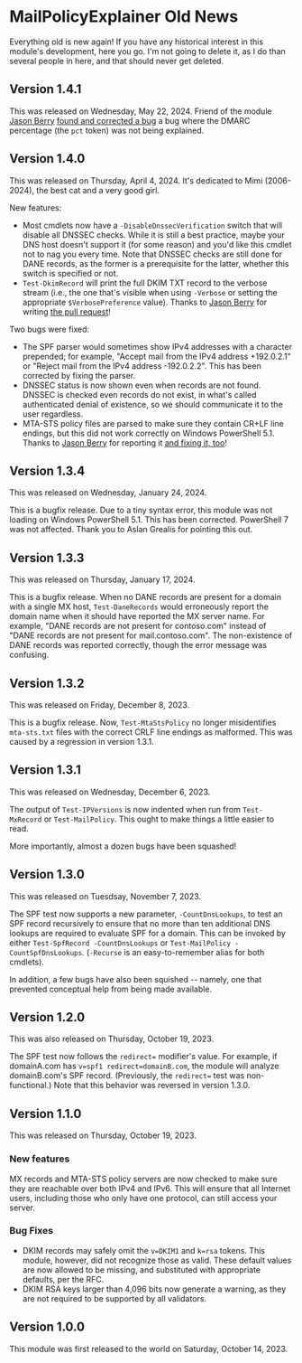 # MailPolicyExplainer Old News
Everything old is new again!  If you have any historical interest in this module's development, here you go.  I'm not going to delete it, as I do than several people in here, and that should never get deleted.

## Version 1.4.1
This was released on Wednesday, May 22, 2024.  Friend of the module [Jason Berry](https://github.com/skyblaster) [found and corrected a bug](https://github.com/rhymeswithmogul/MailPolicyExplainer/pull/3) a bug where the DMARC percentage (the `pct` token) was not being explained.

## Version 1.4.0
This was released on Thursday, April 4, 2024.  It's dedicated to Mimi (2006-2024), the best cat and a very good girl.

New features:
 - Most cmdlets now have a `-DisableDnssecVerification` switch that will disable all DNSSEC checks.  While it is still a best practice, maybe your DNS host doesn't support it (for some reason) and you'd like this cmdlet not to nag you every time.  Note that DNSSEC checks are still done for DANE records, as the former is a prerequisite for the latter, whether this switch is specified or not.
 - `Test-DkimRecord` will print the full DKIM TXT record to the verbose stream (i.e., the one that's visible when using `-Verbose` or setting the appropriate `$VerbosePreference` value).  Thanks to [Jason Berry](https://github.com/skyblaster) for writing [the pull request](https://github.com/rhymeswithmogul/MailPolicyExplainer/pull/1)!

Two bugs were fixed:
 - The SPF parser would sometimes show IPv4 addresses with a character prepended;  for example, "Accept mail from the IPv4 address +192.0.2.1" or "Reject mail from the IPv4 address -192.0.2.2".  This has been corrected by fixing the parser.
 - DNSSEC status is now shown even when records are not found.  DNSSEC is checked even records do not exist, in what's called authenticated denial of existence, so we should communicate it to the user regardless.
 - MTA-STS policy files are parsed to make sure they contain CR+LF line endings, but this did not work correctly on Windows PowerShell 5.1.  Thanks to [Jason Berry](https://github.com/skyblaster) for reporting it [and fixing it, too](https://github.com/rhymeswithmogul/MailPolicyExplainer/pull/2)!

## Version 1.3.4
This was released on Wednesday, January 24, 2024.

This is a bugfix release.  Due to a tiny syntax error, this module was not loading on Windows PowerShell 5.1.  This has been corrected.  PowerShell 7 was not affected.  Thank you to Aslan Grealis for pointing this out.

## Version 1.3.3
This was released on Thursday, January 17, 2024.

This is a bugfix release.  When no DANE records are present for a domain with a single MX host, `Test-DaneRecords` would erroneously report the domain name when it should have reported the MX server name.  For example, "DANE records are not present for contoso.com" instead of "DANE records are not present for mail.contoso.com".  The non-existence of DANE records was reported correctly, though the error message was confusing.

## Version 1.3.2
This was released on Friday, December 8, 2023.

This is a bugfix release.  Now, `Test-MtaStsPolicy` no longer misidentifies `mta-sts.txt` files with the correct CRLF line endings as malformed.  This was caused by a regression in version 1.3.1.

## Version 1.3.1
This was released on Wednesday, December 6, 2023.

The output of `Test-IPVersions` is now indented when run from `Test-MxRecord` or `Test-MailPolicy`.  This ought to make things a little easier to read.

More importantly, almost a dozen bugs have been squashed!

## Version 1.3.0
This was released on Tuesdsay, November 7, 2023.

The SPF test now supports a new parameter, `-CountDnsLookups`, to test an SPF record recursively to ensure that no more than ten additional DNS lookups are required to evaluate SPF for a domain.  This can be invoked by either `Test-SpfRecord -CountDnsLookups` or `Test-MailPolicy -CountSpfDnsLookups`.  (`-Recurse` is an easy-to-remember alias for both cmdlets).

In addition, a few bugs have also been squished -- namely, one that prevented conceptual help from being made available.

## Version 1.2.0
This was also released on Thursday, October 19, 2023.

The SPF test now follows the `redirect=` modifier's value.  For example, if domainA.com has `v=spf1 redirect=domainB.com`, the module will analyze domainB.com's SPF record.  (Previously, the `redirect=` test was non-functional.)  Note that this behavior was reversed in version 1.3.0.

## Version 1.1.0
This was released on Thursday, October 19, 2023.

### New features
MX records and MTA-STS policy servers are now checked to make sure they are reachable over both IPv4 and IPv6.  This will ensure that all Internet users, including those who only have one protocol, can still access your server.

### Bug Fixes
- DKIM records may safely omit the `v=DKIM1` and `k=rsa` tokens.  This module, however, did not recognize those as valid.  These default values are now allowed to be missing, and substituted with appropriate defaults, per the RFC.
- DKIM RSA keys larger than 4,096 bits now generate a warning, as they are not required to be supported by all validators.

## Version 1.0.0
This module was first released to the world on Saturday, October 14, 2023.
